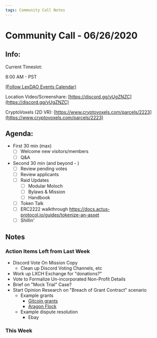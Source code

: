 ```yaml
---
tags: Community Call Notes
---
```


# Community Call - 06/26/2020

## Info:

Current Timeslot: 

8:00 AM - PST 

[(Follow LexDAO Events Calendar)](https://calendar.google.com/calendar?cid=anVyaXNwcm9qZWN0LmlvXzdyNzdrbHVwMGdmMGJodWJrMmo3bmEwc21jQGdyb3VwLmNhbGVuZGFyLmdvb2dsZS5jb20)

Location Video/Screenshare: [https://discord.gg/yUgZNZC](https://discord.gg/yUgZNZC)

CryptoVoxels (2D VR): [https://www.cryptovoxels.com/parcels/2223](https://www.cryptovoxels.com/parcels/2223)

## Agenda:

- First 30 min (max)
    - [ ]  Welcome new visitors/members
    - [ ]  Q&A

- Second 30 min (and beyond - )
    - [ ]  Review pending votes
    - [ ]  Review applicants
    - [ ]  Raid Updates
        - [ ]  Modular Moloch
        - [ ]  Bylaws & Mission
        - [ ]  Handbook
    - [ ]  Token Talk
    - [ ]  ERC2222 walkthrough https://docs.actus-protocol.io/guides/tokenize-an-asset
    - [ ]  Shillin'
    
## Notes

### Action Items Left from Last Week
- Discord Vote On Mission Copy
    - Clean up Discord Voting Channels, etc
- Work up LXCH Exchange for "donations?"
- Vote to Formalize Un-incorporated Non-Profit Details
- Brief on "Mock Trial" Case?
- Start Opinion Research on "Breach of Grant Contract" scenario
    - Example grants
        - [Gitcoin grants](https://gitcoin.co/wiki/grants/)
        - [Aragon Flock](https://github.com/aragon/flock)
    - Example dispute resolution
        - Ebay

### This Week  



